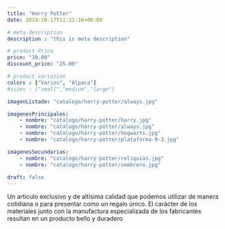 ```yaml
---
title: "Harry Potter"
date: 2019-10-17T11:22:16+06:00

# meta description
description : "this is meta description"

# product Price
price: "30.00"
discount_price: "25.00"

# product variation
colors : ["Varios", "Alpaca"]
#sizes : ["small","medium","large"]

imagenListado: "catalogo/harry-potter/always.jpg"

imagenesPrincipales: 
    - nombre: "catalogo/harry-potter/harry.jpg"
    - nombre: "catalogo/harry-potter/always.jpg"
    - nombre: "catalogo/harry-potter/hogwarts.jpg"
    - nombre: "catalogo/harry-potter/plataforma-9-3.jpg"

imagenesSecundarias: 
    - nombre: "catalogo/harry-potter/reliquias.jpg"
    - nombre: "catalogo/harry-potter/sombrero.jpg"

draft: false
---
```


Un artículo exclusivo y de altísima calidad que podemos utilizar de manera cotidiana o para presentar como un regalo único. El carácter de los materiales junto con la manufactura especializada de los fabricantes resultan en un producto bello y duradero

